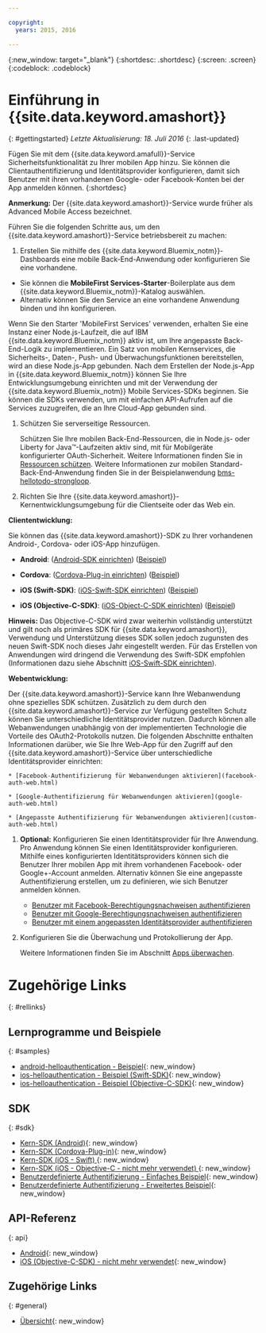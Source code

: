 ```yaml
---

copyright:
  years: 2015, 2016

---
```


{:new_window: target="_blank"}
{:shortdesc: .shortdesc}
{:screen: .screen}
{:codeblock: .codeblock}

# Einführung in {{site.data.keyword.amashort}}
{: #gettingstarted}
*Letzte Aktualisierung: 18. Juli 2016*
{: .last-updated}

Fügen Sie mit dem {{site.data.keyword.amafull}}-Service Sicherheitsfunktionalität zu Ihrer mobilen App hinzu. Sie können die Clientauthentifizierung und Identitätsprovider konfigurieren, damit sich Benutzer mit ihren vorhandenen Google- oder Facebook-Konten bei der App anmelden können.
{:shortdesc}

**Anmerkung:** Der {{site.data.keyword.amashort}}-Service wurde früher als Advanced Mobile Access bezeichnet.


Führen Sie die folgenden Schritte aus, um den {{site.data.keyword.amashort}}-Service betriebsbereit zu machen:

1.  Erstellen Sie mithilfe des {{site.data.keyword.Bluemix_notm}}-Dashboards eine mobile Back-End-Anwendung oder konfigurieren Sie eine vorhandene.
  - Sie können die **MobileFirst Services-Starter**-Boilerplate aus dem {{site.data.keyword.Bluemix_notm}}-Katalog auswählen.
  - Alternativ können Sie den Service an eine vorhandene Anwendung binden und ihn konfigurieren.

   Wenn Sie den Starter 'MobileFirst Services' verwenden, erhalten Sie eine Instanz einer Node.js-Laufzeit, die auf IBM {{site.data.keyword.Bluemix_notm}} aktiv ist, um Ihre angepasste Back-End-Logik zu implementieren. Ein Satz von mobilen Kernservices, die Sicherheits-, Daten-, Push- und Überwachungsfunktionen bereitstellen, wird an diese Node.js-App gebunden. Nach dem Erstellen der Node.js-App in {{site.data.keyword.Bluemix_notm}} können Sie Ihre Entwicklungsumgebung einrichten und mit der Verwendung der {{site.data.keyword.Bluemix_notm}} Mobile Services-SDKs beginnen. Sie können die SDKs verwenden, um mit einfachen API-Aufrufen auf die Services zuzugreifen, die an Ihre Cloud-App gebunden sind.
  
1. Schützen Sie serverseitige Ressourcen.

   Schützen Sie Ihre mobilen Back-End-Ressourcen, die in Node.js- oder Liberty for Java&trade;-Laufzeiten aktiv sind, mit für Mobilgeräte konfigurierter OAuth-Sicherheit. Weitere Informationen finden Sie in [Ressourcen schützen](protecting-resources.html).
   Weitere Informationen zur mobilen Standard-Back-End-Anwendung finden Sie in der Beispielanwendung [bms-hellotodo-strongloop](https://github.com/ibm-bluemix-mobile-services/bms-hellotodo-strongloop). 

1. Richten Sie Ihre {{site.data.keyword.amashort}}-Kernentwicklungsumgebung für die Clientseite oder das Web ein.

  **Cliententwicklung:**
  
   Sie können das {{site.data.keyword.amashort}}-SDK zu Ihrer vorhandenen Android-, Cordova- oder iOS-App hinzufügen. 
   * **Android**: ([Android-SDK einrichten](getting-started-android.html)) ([Beispiel](https://github.com/ibm-bluemix-mobile-services/bms-samples-android-helloauthentication))
  
   * **Cordova**: ([Cordova-Plug-in einrichten](getting-started-cordova.html)) ([Beispiel](https://github.com/ibm-bluemix-mobile-services/bms-samples-cordova-helloauthentication))
  
   * **iOS (Swift-SDK)**: ([iOS-Swift-SDK einrichten](getting-started-ios-swift-sdk.html))
      ([Beispiel](https://github.com/ibm-bluemix-mobile-services/bms-samples-swift-helloauthentication))
  
   * **iOS (Objective-C-SDK)**: ([iOS-Object-C-SDK einrichten](getting-started-ios.html)) ([Beispiel](https://github.com/ibm-bluemix-mobile-services/bms-samples-ios-helloauthentication))
   
   **Hinweis:** Das Objective-C-SDK wird zwar weiterhin vollständig unterstützt und gilt noch als primäres SDK für {{site.data.keyword.amashort}}, Verwendung und Unterstützung dieses SDK sollen jedoch zugunsten des neuen Swift-SDK noch dieses Jahr eingestellt werden. Für das Erstellen von Anwendungen wird dringend die Verwendung des Swift-SDK empfohlen (Informationen dazu siehe Abschnitt [iOS-Swift-SDK einrichten](getting-started-ios-swift-sdk.html)).
   
   **Webentwicklung:**

   Der {{site.data.keyword.amashort}}-Service kann Ihre Webanwendung ohne spezielles SDK schützen. Zusätzlich zu dem durch den {{site.data.keyword.amashort}}-Service zur Verfügung gestellten Schutz können Sie unterschiedliche Identitätsprovider nutzen. Dadurch können alle Webanwendungen unabhängig von der implementierten Technologie die Vorteile des OAuth2-Protokolls nutzen. Die folgenden Abschnitte enthalten Informationen darüber, wie Sie Ihre Web-App für den Zugriff auf den {{site.data.keyword.amashort}}-Service über unterschiedliche Identitätsprovider einrichten: 

    * [Facebook-Authentifizierung für Webanwendungen aktivieren](facebook-auth-web.html)
              
    * [Google-Authentifizierung für Webanwendungen aktivieren](google-auth-web.html)
              
    * [Angepasste Authentifizierung für Webanwendungen aktivieren](custom-auth-web.html)
              
1. **Optional:** Konfigurieren Sie einen Identitätsprovider für Ihre Anwendung. Pro Anwendung können Sie einen Identitätsprovider konfigurieren. Mithilfe eines konfigurierten Identitätsproviders können sich die Benutzer Ihrer mobilen App mit ihrem vorhandenen Facebook- oder Google+-Account anmelden. Alternativ können Sie eine angepasste Authentifizierung erstellen, um zu definieren, wie sich Benutzer anmelden können.
   * [Benutzer mit Facebook-Berechtigungsnachweisen authentifizieren](facebook-auth-overview.html)
   * [Benutzer mit Google-Berechtigungsnachweisen authentifizieren](google-auth-overview.html)
   * [Benutzer mit einem angepassten Identitätsprovider authentifizieren](custom-auth.html)

1. Konfigurieren Sie die Überwachung und Protokollierung der App. 

    Weitere Informationen finden Sie im Abschnitt [Apps überwachen](app-monitoring.html).

# Zugehörige Links
{: #rellinks}

## Lernprogramme und Beispiele
{: #samples}
* [android-helloauthentication - Beispiel](https://github.com/ibm-bluemix-mobile-services/bms-samples-android-helloauthentication){: new_window}
* [ios-helloauthentication - Beispiel (Swift-SDK)](https://github.com/ibm-bluemix-mobile-services/bms-samples-swift-helloauthentication){: new_window}
* [ios-helloauthentication - Beispiel (Objective-C-SDK)](https://github.com/ibm-bluemix-mobile-services/bms-samples-ios-helloauthentication){: new_window}

## SDK
{: #sdk}
* [Kern-SDK (Android)](https://github.com/ibm-bluemix-mobile-services/bms-clientsdk-android-core){: new_window}
* [Kern-SDK (Cordova-Plug-in)](https://github.com/ibm-bluemix-mobile-services/bms-clientsdk-cordova-plugin-core){: new_window}
* [Kern-SDK (iOS - Swift) ](https://github.com/ibm-bluemix-mobile-services/bms-clientsdk-swift-core){: new_window}
* [Kern-SDK (iOS - Objective-C - nicht mehr verwendet) ](https://hub.jazz.net/git/bluemixmobilesdk/imf-ios-sdk/archive?revstr=master){: new_window}
* [Benutzerdefinierte Authentifizierung - Einfaches Beispiel](https://github.com/ibm-bluemix-mobile-services/bms-mca-custom-identity-provider-sample){: new_window}
* [Benutzerdefinierte Authentifizierung - Erweitertes Beispiel](https://github.com/ibm-bluemix-mobile-services/bms-mca-custom-identity-provider-with-user-management){: new_window}

## API-Referenz
{: api}
* [Android](https://console.{DomainName}/docs/api/content/api/mobilefirst/android/core-api-doc/overview-summary.html){: new_window}
* [iOS (Objective-C-SDK) - nicht mehr verwendet](https://console.{DomainName}/docs/api/content/api/mobilefirst/ios/IMFCore_api-doc/html/index.html){: new_window}


## Zugehörige Links
{: #general}
* [Übersicht](overview.html){: new_window}
